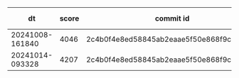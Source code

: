 |dt|score|commit id|change log|
|--|--|--|--|
|20241008-161840|4046|2c4b0f4e8ed58845ab2eaae5f50e868f9c5074a7|first bench|
|20241014-093328|4207|2c4b0f4e8ed58845ab2eaae5f50e868f9c5074a7|first bench|
